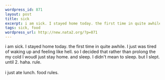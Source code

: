 ```yaml
--- 
wordpress_id: 871
layout: post
title: sick
excerpt: i am sick. I stayed home today. the first time in quite awhile. I just was tired of waking up and feeling like hell. so I decided that rather than prolong the my cold I woudl just stay home. and sleep. I didn't mean to sleep. but I slept. until 2. haha. rule. i just ate lunch. food rules.
tags: sick, food
wordpress_url: http://new.nata2.org/?p=871
---
```

i am sick. I stayed home today. the first time in quite awhile. I just was tired of waking up and feeling like hell. so I decided that rather than prolong the my cold I woudl just stay home. and sleep. I didn't mean to sleep. but I slept. until 2. haha. rule. <br/><br/>i just ate lunch. food rules.
